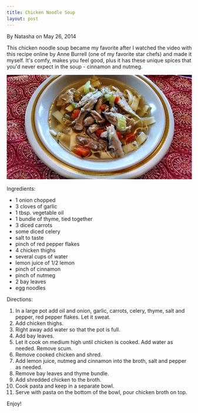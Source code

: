 ```yaml
---
title: Chicken Noodle Soup
layout: post
---
```


By Natasha on May 26, 2014

This chicken noodle soup became my favorite after I watched the video
with this recipe online by Anne Burrell (one of my favorite star chefs)
and made it myself. It's comfy, makes you feel good, plus it has these
unique spices that you'd never expect in the soup - cinnamon and nutmeg.

![file](/img/image-1401064543174.png)

Ingredients:

-   1 onion chopped
-   3 cloves of garlic
-   1 tbsp. vegetable oil
-   1 bundle of thyme, tied together
-   3 diced carrots
-   some diced celery
-   salt to taste
-   pinch of red pepper flakes
-   4 chicken thighs
-   several cups of water
-   lemon juice of 1/2 lemon
-   pinch of cinnamon
-   pinch of nutmeg
-   2 bay leaves
-   egg noodles

Directions:

1.  In a large pot add oil and onion, garlic, carrots, celery, thyme,
    salt and pepper, red pepper flakes. Let it sweat.
2.  Add chicken thighs.
3.  Right away add water so that the pot is full.
4.  Add bay leaves.
5.  Let it cook on medium high until chicken is cooked. Add water as
    needed. Remove scum.
6.  Remove cooked chicken and shred.
7.  Add lemon juice, nutmeg and cinnamon into the broth, salt and pepper
    as needed.
8.  Remove bay leaves and thyme bundle.
9.  Add shredded chicken to the broth.
10. Cook pasta and keep in a separate bowl.
11. Serve with pasta on the bottom of the bowl, pour chicken broth on
    top.

Enjoy!

